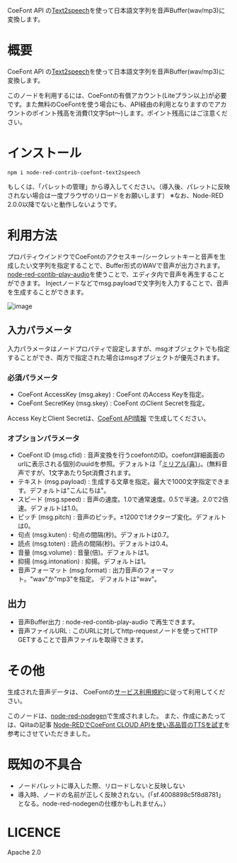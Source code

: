 CoeFont API の[Text2speech](https://docs.coefont.cloud/#tag/Text2speech)を使って日本語文字列を音声Buffer(wav/mp3)に変換します。

# 概要
CoeFont API の[Text2speech](https://docs.coefont.cloud/#tag/Text2speech)を使って日本語文字列を音声Buffer(wav/mp3)に変換します。

このノードを利用するには、CoeFontの有償アカウント(Liteプラン以上)が必要です。また無料のCoeFontを使う場合にも、API経由の利用となりますのでアカウントのポイント残高を消費(1文字5pt～)します。ポイント残高にはご注意ください。

# インストール
```
npm i node-red-contrib-coefont-text2speech
```

もしくは、「パレットの管理」から導入してください。（導入後、パレットに反映されない場合は一度ブラウザのリロードをお願いします）
※なお、Node-RED 2.0.0以降でないと動作しないようです。

# 利用方法
プロパティウインドウでCoeFontのアクセスキー/シークレットキーと音声を生成したい文字列を指定することで、Buffer形式のWAVで音声が出力されます。
[node-red-contib-play-audio](https://flows.nodered.org/node/node-red-contrib-play-audio)を使うことで、エディタ内で音声を再生することができます。
Injectノードなどでmsg.payloadで文字列を入力することで、音声を生成することができます。

![image](https://user-images.githubusercontent.com/17796/160324383-4716e6b0-3c6f-4752-bfeb-fc717f038642.png)


## 入力パラメータ
入力パラメータはノードプロパティで設定しますが、msgオブジェクトでも指定することができ、両方で指定された場合はmsgオブジェクトが優先されます。

### 必須パラメータ
 - CoeFont AccessKey (msg.akey) : CoeFont のAccess Keyを指定。
 - CoeFont SecretKey (msg.skey) : CoeFont のClient Secretを指定。

Access KeyとClient Secretは、[CoeFont API情報](https://coefont.cloud/account/api) で生成してください。

### オプションパラメータ
 - CoeFont ID (msg.cfid) : 音声変換を行うcoefontのID。coefont詳細画面のurlに表示される個別のuuidを参照。デフォルトは「[ミリアル(喜)](https://coefont.cloud/coefonts/9e0c2783-804c-4f77-81ab-1fbc70d15ffc)」。(無料音声ですが、1文字あたり5pt消費されます。
 - テキスト (msg.payload) : 生成する文章を指定。最大で1000文字指定できます。デフォルトは"こんにちは"。
 - スピード (msg.speed) : 音声の速度。1.0で通常速度。0.5で半速。2.0で2倍速。デフォルトは1.0。
 - ピッチ (msg.pitch) : 音声のピッチ。±1200で1オクターブ変化。デフォルトは0。
 - 句点 (msg.kuten) : 句点の間隔(秒)。デフォルトは0.7。
 - 読点 (msg.toten) : 読点の間隔(秒)。デフォルトは0.4。
 - 音量 (msg.volume) : 音量(倍)。デフォルトは1。
 - 抑揚 (msg.intonation) : 抑揚。デフォルトは1。
 - 音声フォーマット (msg.format) : 出力音声のフォーマット。"wav"か"mp3"を指定。 デフォルトは"wav"。

## 出力
 - 音声Buffer出力 : node-red-contib-play-audio で再生できます。
 - 音声ファイルURL : このURLに対してhttp-requestノードを使ってHTTP GETすることで音声ファイルを取得できます。

# その他
生成された音声データは、 CoeFontの[サービス利用規約](https://coefont.cloud/termsOfUse)に従って利用してください。

このノードは、[node-red-nodegen](https://github.com/node-red/node-red-nodegen)で生成されました。
また、作成にあたっては、Qiitaの記事 [Node-REDでCoeFont CLOUD APIを使い高品質のTTSを試す](https://qiita.com/Y-Shikase/items/2d773dc4d970228437d5)を参考にさせていただきました。

# 既知の不具合
 - ノードパレットに導入した際、リロードしないと反映しない
 - 導入時、ノードの名前が正しく反映されない。(「sf.4008898c5f8d8781」となる。node-red-nodegenの仕様かもしれません。）

# LICENCE
Apache 2.0

